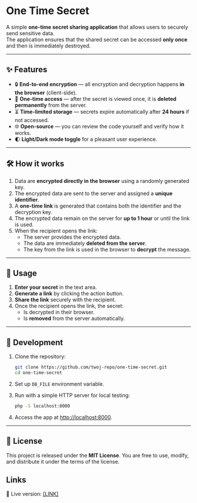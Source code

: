 # One Time Secret

A simple **one-time secret sharing application** that allows users to securely send sensitive data.  
The application ensures that the shared secret can be accessed **only once** and then is immediately destroyed.

---

## ✨ Features

- 🔒 **End-to-end encryption** — all encryption and decryption happens **in the browser** (client-side).
- 🔑 **One-time access** — after the secret is viewed once, it is **deleted permanently** from the server.
- ⏳ **Time-limited storage** — secrets expire automatically after **24 hours** if not accessed.
- 🌐 **Open-source** — you can review the code yourself and verify how it works.
- 🌓 **Light/Dark mode toggle** for a pleasant user experience.

---

## 🛠 How it works

1. Data are **encrypted directly in the browser** using a randomly generated key.
2. The encrypted data are sent to the server and assigned a **unique identifier**.
3. A **one-time link** is generated that contains both the identifier and the decryption key.
4. The encrypted data remain on the server for **up to 1 hour** or until the link is used.
5. When the recipient opens the link:
   - The server provides the encrypted data.
   - The data are immediately **deleted from the server**.
   - The key from the link is used in the browser to **decrypt** the message.

---

## 🚀 Usage

1. **Enter your secret** in the text area.
2. **Generate a link** by clicking the action button.
3. **Share the link** securely with the recipient.
4. Once the recipient opens the link, the secret:
   - Is decrypted in their browser.
   - Is **removed** from the server automatically.

---

## 🔧 Development

1. Clone the repository:
    ```bash
    git clone https://github.com/twoj-repo/one-time-secret.git
    cd one-time-secret
    ```

2. Set up `DB_FILE` environment variable.

3. Run with a simple HTTP server for local testing:

    ```bash
    php -S localhost:8000
    ```

4. Access the app at [http://localhost:8000](http://localhost:8000).

---

## 📜 License

This project is released under the **MIT License**.
You are free to use, modify, and distribute it under the terms of the license.

## Links

🔴 Live version: [[LINK]](https://chafften.net/one-time-secret/)
